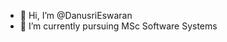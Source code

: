 - 👋 Hi, I’m @DanusriEswaran
- 🌱 I’m currently pursuing MSc Software Systems


<!---
DanusriEswaran/DanusriEswaran is a ✨ special ✨ repository because its `README.md` (this file) appears on your GitHub profile.
You can click the Preview link to take a look at your changes.
--->
